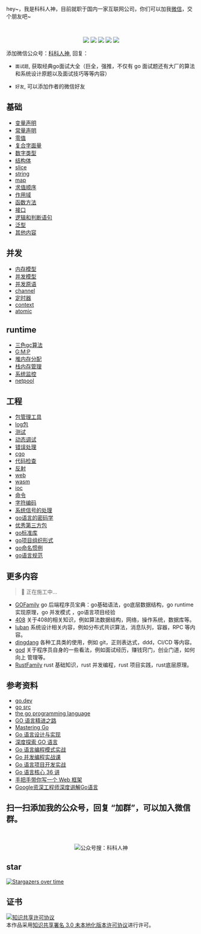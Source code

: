 <p align="left">
hey~，我是科科人神，目前就职于国内一家互联网公司，你们可以加我<a href="#wechat.png">微信</a>，交个朋友吧~
</p>
<br>
<p align="center">
<a href='#wechat.png'
 target="_blank"><img src="https://img.shields.io/static/v1?label=%E7%A7%91%E7%A7%91%E4%BA%BA%E7%A5%9E&message=%E5%85%AC%E4%BC%97%E5%8F%B7&color="></a>
<a href="https://space.bilibili.com/478621088" target="_blank"><img src="https://img.shields.io/static/v1?label=bilibili&message=b%E7%AB%99&color=blue"></a>
<a href="https://www.zhihu.com/people/shgopher" target="_blank"><img src="https://img.shields.io/static/v1?label=zhihu&message=%E7%9F%A5%E4%B9%8E&color=blue"></a>
<a href="https://blog.csdn.net/zyfljxzby" target="_blank"><img src="https://img.shields.io/static/v1?label=csdn&message=CSDN&color=red"></a>
<a href="https://www.toutiao.com/c/user/token/MS4wLjABAAAAIGeO1-kCUelF-G8GW3AvJlrEL7tiO24WHJmnX4nV1bs" target="_blank"><img src="https://img.shields.io/static/v1?label=toutiao&message=%E5%A4%B4%E6%9D%A1&color=red"></a>
</p>

添加微信公众号：<a href="#wechat.png">科科人神</a>, 回复：
- `面试题`, 获取经典go面试大全（巨全，强推，不仅有 go 面试题还有大厂的算法和系统设计原题以及面试技巧等等内容）

- `好友`, 可以添加作者的微信好友

                             
## 基础
- [变量声明](./基础/变量声明)
- [常量声明](./基础/常量声明)
- [零值](./基础/零值)
- [复合字面量](./基础/复合字面量)
- [数字类型](./基础/数字类型)
- [结构体](./基础/结构体)
- [slice](./基础/slice)
- [string](./基础/string)
- [map](./基础/map)
- [求值顺序](./基础/求值顺序)
- [作用域](./基础/作用域)
- [函数方法](./基础/函数方法)
- [接口](./基础/interface)
- [逻辑和判断语句](./基础/逻辑和判断语句) 
- [泛型](./基础/泛型)
- [其他内容](./基础/其他内容)
## 并发
- [内存模型](./并发/内存模型)
- [并发模型](./并发/并发模型)
- [并发原语](./并发/并发原语)
- [channel](./并发/channel)
- [定时器](./并发/定时器)
- [context](./并发/context)
- [atomic](./并发/atomic)
## runtime
- [三色gc算法](./runtime/三色gc算法)
- [G:M:P](./runtime/gmp)
- [堆内存分配](./runtime/堆内存分配)
- [栈内存管理](./runtime/栈内存管理)
- [系统监控](./runtime/系统监控)
- [netpool](./runtime/netpool)
## 工程
- [包管理工具](./工程/包及其构建工具)
- [log包](./工程/log)
- [测试](./工程/测试)
- [动态调试](./工程/动态调试)
- [错误处理](./工程/错误处理)
- [cgo](./工程/cgo)
- [代码检查](./工程/代码检查)
- [反射](./工程/反射)
- [web](./工程/web)
- [wasm](./工程/wasm)
- [ioc](./工程/ioc)
- [命令](./工程/命令)
- [字符编码](./工程/字符编码)
- [系统信号的处理](./工程/系统信号的处理)
- [go语言的密码学](./工程/go语言的秘密学)
- [优秀第三方包](./工程/优秀第三方包)
- [go标准库](./工程/go标准库)
- [go项目组织形式](./工程/项目组织形式)
- [go命名惯例](./工程/go命名惯例)
- [go语言规范](./工程/go语言规范)
## 更多内容
> 👷 正在施工中...

- [GOFamily](https://github.com/shgopher/GOFamily) go 后端程序员宝典：go基础语法，go底层数据结构，go runtime 实现原理，go 并发模式 ，go语言项目经验
- [408](https://github.com/shgopher/408) 关于408的相关知识，例如算法数据结构，网络，操作系统，数据库等。
- [luban](https://github.com/shgopher/luban) 系统设计相关内容，例如分布式共识算法，消息队列，容器，RPC 等内容。
- [dingdang](https://github.com/shgopher/dingdang) 各种工具类的使用，例如 git，正则表达式，ddd，CI/CD 等内容。
- [god](https://github.com/shgopher/god) 关于程序员自身的一些看法，例如面试经历，赚钱窍门，创业门道，如何向上
管理等。
- [RustFamily](https://github.com/shgopher/RustFamily) rust 基础知识，rust 并发编程，rust 项目实践，rust底层原理。
## 参考资料
- [go.dev](https://go.dev)
- [go src](https://github.com/golang/go)
- [the go programming language](https://www.gopl.io/)
- [GO 语言精进之路](https://book.douban.com/subject/35720729/)
- [Mastering Go](https://shgopher.github.io/pdf/mastering-go-cn.pdf)
- [Go 语言设计与实现](https://draveness.me/golang/)
- [深度探索 GO 语言](https://book.douban.com/subject/36104087/)
- [Go 语言编程模式实战](https://time.geekbang.org/opencourse/intro/100069501)
- [Go 并发编程实战课](https://time.geekbang.org/column/intro/100061801)
- [Go 语言项目开发实战](https://time.geekbang.org/column/intro/100079601)
- [Go 语言核心 36 讲](https://time.geekbang.org/column/intro/100013101)
- [手把手带你写一个 Web 框架](https://time.geekbang.org/column/intro/100090601)
- [Google资深工程师深度讲解Go语言](https://coding.imooc.com/class/chapter/180.html#Anchor)

## 扫一扫添加我的公众号，回复 “加群”，可以加入微信群。

<p id="wechat.png" align="center">
<br>
<br>
<img src="./wechat.png"  alt="公众号搜：科科人神">
</p>
                                                                             
## star
                                                                             
[![Stargazers over time](https://starchart.cc/shgopher/GOFamily.svg)](https://starchart.cc/shgopher/GOFamily)

## 证书
<a rel="license" href="http://creativecommons.org/licenses/by/3.0/"><img alt="知识共享许可协议" style="border-width:0" src="https://i.creativecommons.org/l/by/3.0/88x31.png" /></a><br />本作品采用<a rel="license" href="http://creativecommons.org/licenses/by/3.0/">知识共享署名 3.0 未本地化版本许可协议</a>进行许可。
